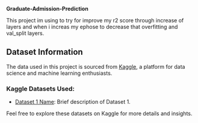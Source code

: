 **Graduate-Admission-Prediction**

This project im using to try for improve my r2 score through increase of layers and when i increas my ephose to decrease that overfitting and  val_split layers. 

## Dataset Information

The data used in this project is sourced from [Kaggle](https://www.kaggle.com/), a platform for data science and machine learning enthusiasts.

### Kaggle Datasets Used:

- [Dataset 1 Name](URL_to_Dataset_1): Brief description of Dataset 1.

Feel free to explore these datasets on Kaggle for more details and insights.
